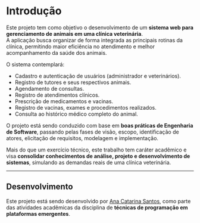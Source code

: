 # Introdução

Este projeto tem como objetivo o desenvolvimento de um **sistema web para gerenciamento de animais em uma clínica veterinária**.  
A aplicação busca organizar de forma integrada as principais rotinas da clínica, permitindo maior eficiência no atendimento e melhor acompanhamento da saúde dos animais.

O sistema contemplará:

- Cadastro e autenticação de usuários (administrador e veterinários).  
- Registro de tutores e seus respectivos animais.  
- Agendamento de consultas.  
- Registro de atendimentos clínicos.  
- Prescrição de medicamentos e vacinas.  
- Registro de vacinas, exames e procedimentos realizados.  
- Consulta ao histórico médico completo do animal.

O projeto está sendo conduzido com base em **boas práticas de Engenharia de Software**, passando pelas fases de visão, escopo, identificação de atores, elicitação de requisitos, modelagem e implementação.  

Mais do que um exercício técnico, este trabalho tem caráter acadêmico e visa **consolidar conhecimentos de análise, projeto e desenvolvimento de sistemas**, simulando as demandas reais de uma clínica veterinária.

---

## Desenvolvimento
Este projeto está sendo desenvolvido por [Ana Catarina Santos](https://github.com/an4catarina), como parte das atividades acadêmicas da disciplina de **técnicas de programação em plataformas emergentes**.  
